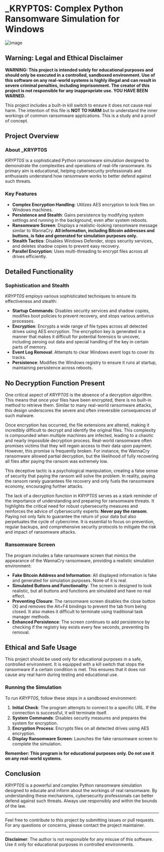 # _KRYPT0S: Complex Python Ransomware Simulation for Windows

![image](https://github.com/phantom0004/_KRYPT0S_RANSOMWARE/assets/42916447/5f7b96c4-2b21-4039-8b66-b708893c9949)

## **Warning: Legal and Ethical Disclaimer**

**WARNING: This project is intended solely for educational purposes and should only be executed in a controlled, sandboxed environment. Use of this software on any real-world systems is highly illegal and can result in severe criminal penalties, including imprisonment. The creator of this project is not responsible for any inappropriate use. YOU HAVE BEEN WARNED.**

This project includes a built-in kill switch to ensure it does not cause real harm. The intention of this file is **NOT TO HARM** but to understand the inner workings of common ransomware applications. This is a study and a proof of concept.

## **Project Overview**

### **About _KRYPT0S**

_KRYPT0S_ is a sophisticated Python ransomware simulation designed to demonstrate the complexities and operations of real-life ransomware. Its primary aim is educational, helping cybersecurity professionals and enthusiasts understand how ransomware works to better defend against such threats.

### **Key Features**

- **Complex Encryption Handling**: Utilizes AES encryption to lock files on Windows machines.
- **Persistence and Stealth**: Gains persistence by modifying system settings and running in the background, even after system reboots.
- **Ransomware Screen**: Displays a realistic-looking ransomware message similar to WannaCry. **All information, including Bitcoin addresses and buttons, is fake and generated for simulation purposes only.**
- **Stealth Tactics**: Disables Windows Defender, stops security services, and deletes shadow copies to prevent easy recovery.
- **Parallel Encryption**: Uses multi-threading to encrypt files across all drives efficiently.

## **Detailed Functionality**

### **Sophistication and Stealth**

_KRYPT0S_ employs various sophisticated techniques to ensure its effectiveness and stealth:

- **Startup Commands**: Disables security services and shadow copies, modifies boot policies to prevent recovery, and stops various antivirus processes.
- **Encryption**: Encrypts a wide range of file types across all detected drives using AES encryption. The encryption key is generated in a manner that makes it difficult for potential forensics to uncover, including zeroing out data and special handling of the key in certain parts of memory.
- **Event Log Removal**: Attempts to clear Windows event logs to cover its tracks.
- **Persistence**: Modifies the Windows registry to ensure it runs at startup, maintaining persistence across reboots.

## **No Decryption Function Present**

One critical aspect of _KRYPT0S_ is the absence of a decryption algorithm. This means that once your files have been encrypted, there is no built-in method to retrieve them. Similar to many real-world ransomware attacks, this design underscores the severe and often irreversible consequences of such malware.

Once encryption has occurred, the file extensions are altered, making it incredibly difficult to decrypt and identify the original files. This complexity is compounded when multiple machines are infected, leading to a chaotic and nearly impossible decryption process. Real-world ransomware often promises victims that they will regain access to their data upon payment. However, this promise is frequently broken. For instance, the WannaCry ransomware allowed partial decryption, but the likelihood of fully recovering all files after paying the ransom was extremely low.

This deceptive tactic is a psychological manipulation, creating a false sense of security that paying the ransom will solve the problem. In reality, paying the ransom rarely guarantees file recovery and only fuels the ransomware economy, encouraging further attacks.

The lack of a decryption function in _KRYPT0S_ serves as a stark reminder of the importance of understanding and preparing for ransomware threats. It highlights the critical need for robust cybersecurity measures and reinforces the advice of cybersecurity experts: **Never pay the ransom**. Paying not only fails to guarantee the return of your data but also perpetuates the cycle of cybercrime. It is essential to focus on prevention, regular backups, and comprehensive security protocols to mitigate the risk and impact of ransomware attacks.

### **Ransomware Screen**

The program includes a fake ransomware screen that mimics the appearance of the WannaCry ransomware, providing a realistic simulation environment:

- **Fake Bitcoin Address and Information**: All displayed information is fake and generated for simulation purposes. None of it is real.
- **Simulated Buttons and Functionality**: The screen is designed to look realistic, but all buttons and functions are simulated and have no real effect.
- **Preventing Closure**: The ransomware screen disables the close button (X) and removes the Alt+F4 bindings to prevent the tab from being closed. It also makes it difficult to terminate using traditional task manager methods.
- **Enhanced Persistence**: The screen continues to add persistence by checking if the registry key exists every few seconds, preventing its removal.

## **Ethical and Safe Usage**

This project should be used only for educational purposes in a safe, controlled environment. It is equipped with a kill switch that stops the ransomware if a certain condition is met. This ensures that it does not cause any real harm during testing and educational use.

### **Running the Simulation**

To run _KRYPT0S_, follow these steps in a sandboxed environment:

1. **Initial Check**: The program attempts to connect to a specific URL. If the connection is successful, it will terminate itself.
2. **System Commands**: Disables security measures and prepares the system for encryption.
3. **Encryption Process**: Encrypts files on all detected drives using AES encryption.
4. **Display Ransomware Screen**: Launches the fake ransomware screen to complete the simulation.

**Remember: This program is for educational purposes only. Do not use it on any real-world systems.**

## **Conclusion**

_KRYPT0S_ is a powerful and complex Python ransomware simulation designed to educate and inform about the workings of real ransomware. By understanding these mechanisms, cybersecurity professionals can better defend against such threats. Always use responsibly and within the bounds of the law.

---

Feel free to contribute to this project by submitting issues or pull requests. For any questions or concerns, please contact the project maintainer.

---

**Disclaimer**: The author is not responsible for any misuse of this software. Use it only for educational purposes in controlled environments.
